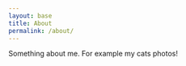 ```yaml
---
layout: base
title: About
permalink: /about/
---
```


Something about me. For example my cats photos!

